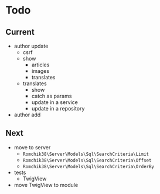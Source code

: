 # Todo

## Current

- author update
  - csrf
  - show
    - articles
    - images
    - translates
  - translates
    - show
    - catch as params
    - update in a service
    - update in a repository
- author add

## Next

- move to server
  - `Romchik38\Server\Models\Sql\SearchCriteria\Limit`
  - `Romchik38\Server\Models\Sql\SearchCriteria\Offset`
  - `Romchik38\Server\Models\Sql\SearchCriteria\OrderBy`
- tests  
  - TwigView  
- move TwigView to module  
